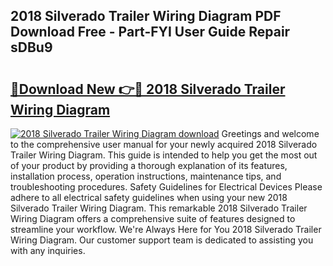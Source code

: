## 2018 Silverado Trailer Wiring Diagram PDF Download Free - Part-FYI User Guide Repair sDBu9

# <h2><a href="http://dfsy28.blite.top/?on=2018+Silverado+Trailer+Wiring+Diagram">🔗Download New 👉🔴 2018 Silverado Trailer Wiring Diagram</a></h2>

[![2018 Silverado Trailer Wiring Diagram download](https://i.imgur.com/lujVjoI.png)](http://dfsy28.blite.top/?on=2018+Silverado+Trailer+Wiring+Diagram)
Greetings and welcome to the comprehensive user manual for your newly acquired 2018 Silverado Trailer Wiring Diagram. This guide is intended to help you get the most out of your product by providing a thorough explanation of its features, installation process, operation instructions, maintenance tips, and troubleshooting procedures. Safety Guidelines for Electrical Devices Please adhere to all electrical safety guidelines when using your new 2018 Silverado Trailer Wiring Diagram. This remarkable 2018 Silverado Trailer Wiring Diagram offers a comprehensive suite of features designed to streamline your workflow. We're Always Here for You 2018 Silverado Trailer Wiring Diagram. Our customer support team is dedicated to assisting you with any inquiries.
